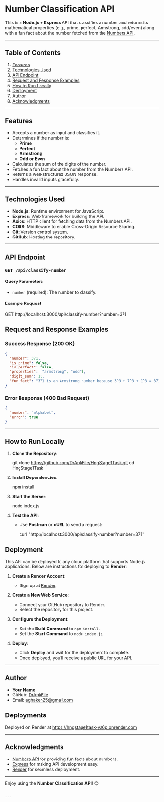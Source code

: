 # Number Classification API

This is a **Node.js + Express** API that classifies a number and returns its mathematical properties (e.g., prime, perfect, Armstrong, odd/even) along with a fun fact about the number fetched from the [Numbers API](http://numbersapi.com/).

---

## Table of Contents
1. [Features](#features)
2. [Technologies Used](#technologies-used)
3. [API Endpoint](#api-endpoint)
4. [Request and Response Examples](#request-and-response-examples)
5. [How to Run Locally](#how-to-run-locally)
6. [Deployment](#deployment)
7. [Author](#author)
8. [Acknowledgments](#acknowledgments)

---

## Features
- Accepts a number as input and classifies it.
- Determines if the number is:
  - **Prime**
  - **Perfect**
  - **Armstrong**
  - **Odd or Even**
- Calculates the sum of the digits of the number.
- Fetches a fun fact about the number from the Numbers API.
- Returns a well-structured JSON response.
- Handles invalid inputs gracefully.

---

## Technologies Used
- **Node.js**: Runtime environment for JavaScript.
- **Express**: Web framework for building the API.
- **Axios**: HTTP client for fetching data from the Numbers API.
- **CORS**: Middleware to enable Cross-Origin Resource Sharing.
- **Git**: Version control system.
- **GitHub**: Hosting the repository.

---

## API Endpoint
### `GET /api/classify-number`
#### Query Parameters
- `number` (required): The number to classify.

#### Example Request

GET http://localhost:3000/api/classify-number?number=371




## Request and Response Examples
### Success Response (200 OK)
```json
{
  "number": 371,
  "is_prime": false,
  "is_perfect": false,
  "properties": ["armstrong", "odd"],
  "digit_sum": 11,
  "fun_fact": "371 is an Armstrong number because 3^3 + 7^3 + 1^3 = 371"
}
```

### Error Response (400 Bad Request)
```json
{
  "number": "alphabet",
  "error": true
}
```

---

## How to Run Locally
1. **Clone the Repository**:
   
   git clone https://github.com/DrApkFile/HngStage1Task.git
   cd HngStage1Task


2. **Install Dependencies**:
   
   npm install
  

3. **Start the Server**:
   
   node index.js
   

4. **Test the API**:
   - Use **Postman** or **cURL** to send a request:

     curl "http://localhost:3000/api/classify-number?number=371"
     

## Deployment
This API can be deployed to any cloud platform that supports Node.js applications. Below are instructions for deploying to **Render**:

1. **Create a Render Account**:
   - Sign up at [Render](https://render.com/).

2. **Create a New Web Service**:
   - Connect your GitHub repository to Render.
   - Select the repository for this project.

3. **Configure the Deployment**:
   - Set the **Build Command** to `npm install`.
   - Set the **Start Command** to `node index.js`.

4. **Deploy**:
   - Click **Deploy** and wait for the deployment to complete.
   - Once deployed, you'll receive a public URL for your API.

---


## Author
- **Your Name**
- GitHub: [DrApkFile](https://github.com/DrApkFile)
- Email: aghaken25@gmail.com


## Deployments
Deployed on Render at https://hngstage1task-ya6p.onrender.com

---

## Acknowledgments
- [Numbers API](http://numbersapi.com/) for providing fun facts about numbers.
- [Express](https://expressjs.com/) for making API development easy.
- [Render](https://render.com/) for seamless deployment.

---

Enjoy using the **Number Classification API**! 😊
```

---

